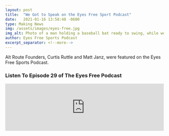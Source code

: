 ```yaml
---
layout: post
title:  "We Got to Speak on the Eyes Free Sport Podcast"
date:   2021-01-16 13:58:48 -0600
type: Making News
img: /assets/images/eyes-free.jpg
img_alt: Photo of a man holding a baseball bat ready to swing, while wearing an eye mask.
author: Eyes Free Sports Podcast
excerpt_separator: <!--more-->
---
```

Alt Route Founders, Curtis Ruttle and Matt Janz, were featured on the Eyes Free Sports Podcast.
<!--more-->
### Listen To Episode 29 of The Eyes Free Podcast
<iframe title="The Eyes Free Sports Podcast: Ep. 29 - Skateboarding for the Blind and Visually Impaired" allowtransparency="true" height="150" width="100%" style="border: none; min-width: min(100%, 430px);" scrolling="no" data-name="pb-iframe-player" src="https://www.podbean.com/player-v2/?i=t9w2n-f7c31d-pb&from=embed&share=1&download=1&skin=f6f6f6&btn-skin=fb0584&size=150"></iframe>

